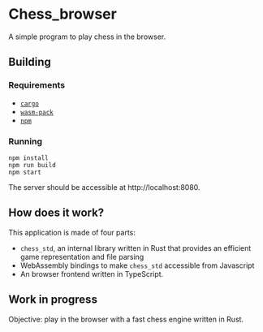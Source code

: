 # Chess_browser

A simple program to play chess in the browser.

## Building

### Requirements

- [`cargo`](https://doc.rust-lang.org/cargo/index.html)
- [`wasm-pack`](https://rustwasm.github.io/wasm-pack/)
- [`npm`](https://docs.npmjs.com/)

### Running

```
npm install
npm run build
npm start
```

The server should be accessible at http://localhost:8080.


## How does it work?

This application is made of four parts:
- `chess_std`, an internal library written in Rust that provides an efficient game representation and file parsing
- WebAssembly bindings to make `chess_std` accessible from Javascript
- An browser frontend written in TypeScript.

## Work in progress

Objective: play in the browser with a fast chess engine written in Rust.